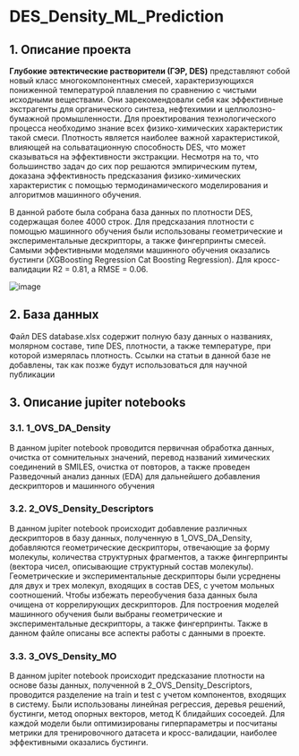 # DES_Density_ML_Prediction
## 1. Описание проекта
**Глубокие эвтектические растворители (ГЭР, DES)** представляют собой новый класс многокомпонентных смесей, характеризующихся пониженной температурой плавления по сравнению с чистыми исходными веществами. Они зарекомендовали себя как эффективные экстрагенты для органического синтеза, нефтехимии и целлюлозно-бумажной промышленности. Для проектирования технологического процесса необходимо знание всех физико-химических характеристик такой смеси. Плотность является наиболее важной характеристикой, влияющей на сольватационную способность DES, что может сказываться на эффективности экстракции. 
Несмотря на то, что большинство задач до сих пор решаются эмпирическим путем, доказана эффективность предсказания физико-химических характеристик с помощью термодинамического моделирования и алгоритмов машинного обучения.

В данной работе была собрана база данных по плотности DES, содержащая более 4000 строк. Для предсказания плотности с помощью машинного обучения были использованы геометрические и экспериментальные дескрипторы, а также фингерпринты смесей. Самыми эффективными моделями машинного обучения оказались бустинги (XGBoosting Regression
Cat Boosting Regression). Для кросс-валидации R2 = 0.81, a RMSE = 0.06.

![image](https://user-images.githubusercontent.com/101416592/212757015-c112dba0-a9a2-4f4f-9a5a-aa2a6c479b2b.png)

## 2. База данных
Файл DES database.xlsx содержит полную базу данных о названиях, молярном составе, типе DES, плотности, а также температуре, при которой измерялась плотность. Ссылки на статьи в данной базе не добавлены, так как позже будут использоваться для научной публикации

## 3. Описание jupiter notebooks
### 3.1. 1_OVS_DA_Density
В данном jupiter notebook проводится первичная обработка данных, очистка от сомнительных значений, перевод названий химических соединений в SMILES, очистка от повторов, а также проведен Разведочный анализ данных (EDA) для дальнейшего добавления дескрипторов и машинного обучения

### 3.2. 2_OVS_Density_Descriptors
В данном jupiter notebook происходит добавление различных дескрипторов в базу данных, полученную в 1_OVS_DA_Density, добавляются геометрические дескрипторы, отвечающие за форму молекулы, количества структурных фрагментов, а также фингерпринты (вектора чисел, описывающие структурный состав молекулы). Геометрические и экспериментальные дескрипторы были усреднены для двух и трех молекул, входящих  в состав DES, с учетом мольных соотношений. Чтобы избежать переобучения база данных была очищена от коррелирующих дескрипторов. Для построения моделей машинного обучения были выбраны геометрические и экспериментальные дескрипторы, а также фингерпринты. Также в данном файле описаны все аспекты работы с данными в проекте.

### 3.3. 3_OVS_Density_MO
В данном jupiter notebook происходит предсказание плотности на основе базы данных, полученной в 2_OVS_Density_Descriptors, проводится разделение на train и test с учетом компонентов, входящих в систему. Были использованы линейная регрессия, деревья решений, бустинги, метод опорных векторов, метод К блидайших сосоедей. Для каждой модели были оптимизированы гиперпараметры и посчитаны метрики для тренировочного датасета и кросс-валидации, наиболее эффективными оказались бустинги.
